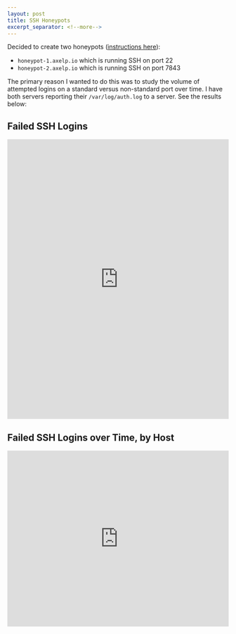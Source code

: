 ```yaml
---
layout: post
title: SSH Honeypots
excerpt_separator: <!--more-->
---
```


Decided to create two honeypots ([instructions here](https://gist.github.com/AxelPersinger/912c74bc06466c143cab8ea01923d8d8)): 

* `honeypot-1.axelp.io` which is running SSH on port 22
* `honeypot-2.axelp.io` which is running SSH on port 7843

The primary reason I wanted to do this was to study the volume of attempted logins on a standard versus non-standard port over time. I have both servers reporting their `/var/log/auth.log` to a server. See the results below:

<!--more-->

## Failed SSH Logins

<iframe height="636" width="100%" frameborder="0" src="https://splunk.axelp.io:8000/en-US/embed?s=%2FservicesNS%2Fadmin%2Fsearch%2Fsaved%2Fsearches%2FFailed%2520SSH%2520Logins&oid=jMLRFcWwmpoI7_jAGZZZIqeA4tqayiRE3jgad2Q%5ECwFIxzQyLdLjA6PMuihKr%5Efg6afkUEf11v4hakCD7p0_tn1GcAUNpW4X%5EEJ_1a3N0D6AGrCvmWnVK9GtplklPPtbNwQXvnKJTCPV4Ndl"></iframe>

## Failed SSH Logins over Time, by Host

<iframe height="400" width="100%" frameborder="0" src="https://splunk.axelp.io:8000/en-US/embed?s=%2FservicesNS%2Fadmin%2Fsearch%2Fsaved%2Fsearches%2FFailed%2520SSH%2520Logins%2520over%2520Time&oid=dg96NeJtXFl19lpgBerb5l9oexG2ZNu0TZPqfpNoDu8U0nHLtQQm9vOlSl38YHqZn5EU%5ENwp%5EiftZNpXx17diYDZVrnXjOCLnwC_APhLl49JoSVkLxIGs8R8hzYyGLLFUVc3yamvmeS6dbPmyaS0cC7lrVsK"></iframe>

